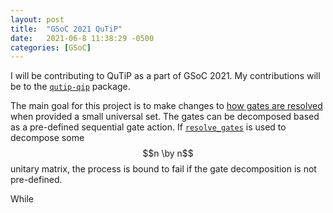 ```yaml
---
layout: post
title:  "GSoC 2021 QuTiP"
date:   2021-06-8 11:38:29 -0500
categories: [GSoC]
---
```

I will be contributing to QuTiP as a part of GSoC 2021. My contributions will be
to the [`qutip-qip`](https://github.com/qutip/qutip-qip) package.

The main goal for this project is to make changes to [how gates are resolved](https://github.com/qutip/qutip-qip/blob/master/src/qutip_qip/circuit.py#L529) when provided a small universal set. The gates can be decomposed
based as a pre-defined sequential gate action. If [`resolve_gates`](https://github.com/qutip/qutip-qip/blob/master/src/qutip_qip/circuit.py#L1025) is used to decompose some $$n \by n$$ unitary matrix, the process is bound to fail if the
gate decomposition is not pre-defined.

While
